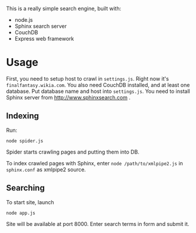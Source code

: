 This is a really simple search engine, built with:

* node.js
* Sphinx search server
* CouchDB
* Express web framework

# Usage

First, you need to setup host to crawl in `settings.js`. Right now it's `finalfantasy.wikia.com`.
You also need CouchDB installed, and at least one database. Put database name and host into `settings.js`.
You need to install Sphinx server from http://www.sphinxsearch.com .

## Indexing

Run:

    node spider.js

Spider starts crawling pages and putting them into DB.

To index crawled pages with Sphinx, enter `node /path/to/xmlpipe2.js` in `sphinx.conf` as xmlpipe2 source.

## Searching

To start site, launch

    node app.js

Site will be available at port 8000. Enter search terms in form and submit it.



